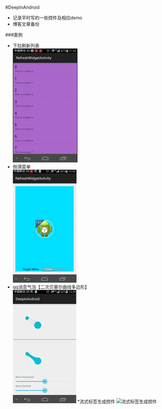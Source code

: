 #DeepInAndroid

* 记录平时写的一些控件及相应demo
* 博客文章备份

###案例
* 下拉刷新列表  
![多边形气泡](https://raw.githubusercontent.com/avenwu/blogs/master/blog/resources/pulltorefresh.gif)
* 侧滑菜单  
![多边形气泡](https://raw.githubusercontent.com/avenwu/blogs/master/blog/resources/drawermenu.gif)
* qq消息气泡【二次贝塞尔曲线多边形】  
![多边形气泡](https://raw.githubusercontent.com/avenwu/blogs/master/blog/resources/polygon_bezier.gif)
*流式标签生成控件
![流式标签生成控件](http://7u2jir.com1.z0.glb.clouddn.com/tag_input_layout_demo.gif)






